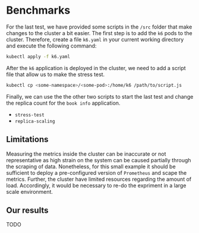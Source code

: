 # Benchmarks

For the last test, we have provided some scripts in the `/src` folder that make changes to the cluster a bit easier.
The first step is to add the `k6` pods to the cluster.
Therefore, create a file `k6.yaml` in your current working directory and execute the following command:

```bash
kubectl apply -f k6.yaml
```

After the `k6` application is deployed in the cluster, we need to add a script file that allow us to make the stress test.

```bash
kubectl cp <some-namespace>/<some-pod>:/home/k6 /path/to/script.js
```

Finally, we can use the the other two scripts to start the last test and change the replica count for the `book info` application.

- `stress-test`
- `replica-scaling`

## Limitations

Measuring the metrics inside the cluster can be inaccurate or not representative as high strain on the system can be caused partially through the scraping of data.
Nonetheless, for this small example it should be sufficient to deploy a pre-configured version of `Prometheus` and scape the metrics.
Further, the cluster have limited resources regarding the amount of load.
Accordingly, it would be necessary to re-do the expriment in a large scale environment.

## Our results

TODO
